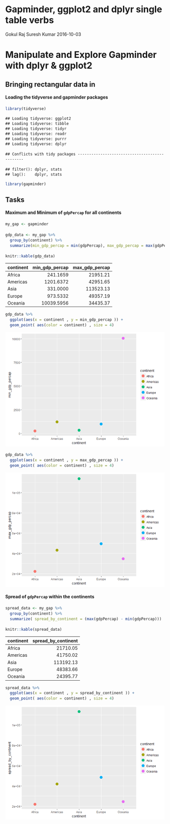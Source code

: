 Gapminder, ggplot2 and dplyr single table verbs
================
Gokul Raj Suresh Kumar
2016-10-03

Manipulate and Explore Gapminder with dplyr & ggplot2
=====================================================

Bringing rectangular data in
----------------------------

#### Loading the tidyverse and gapminder packages

``` r
library(tidyverse)
```

    ## Loading tidyverse: ggplot2
    ## Loading tidyverse: tibble
    ## Loading tidyverse: tidyr
    ## Loading tidyverse: readr
    ## Loading tidyverse: purrr
    ## Loading tidyverse: dplyr

    ## Conflicts with tidy packages ----------------------------------------------

    ## filter(): dplyr, stats
    ## lag():    dplyr, stats

``` r
library(gapminder)
```

Tasks
-----

#### Maximum and Minimum of `gdpPercap` for all continents

``` r
my_gap <- gapminder

gdp_data <- my_gap %>% 
  group_by(continent) %>% 
  summarize(min_gdp_percap = min(gdpPercap), max_gdp_percap = max(gdpPercap))

knitr::kable(gdp_data)
```

| continent |  min\_gdp\_percap|  max\_gdp\_percap|
|:----------|-----------------:|-----------------:|
| Africa    |          241.1659|          21951.21|
| Americas  |         1201.6372|          42951.65|
| Asia      |          331.0000|         113523.13|
| Europe    |          973.5332|          49357.19|
| Oceania   |        10039.5956|          34435.37|

``` r
gdp_data %>%
  ggplot(aes(x = continent , y = min_gdp_percap )) + 
  geom_point( aes(color = continent) , size = 4)
```

![](hw03_gapminder-ggplot2-dplyr_files/figure-markdown_github/unnamed-chunk-3-1.png)

``` r
gdp_data %>%
  ggplot(aes(x = continent , y = max_gdp_percap )) + 
  geom_point( aes(color = continent) , size = 4)
```

![](hw03_gapminder-ggplot2-dplyr_files/figure-markdown_github/unnamed-chunk-3-2.png)

#### Spread of `gdpPercap` within the continents

``` r
spread_data <- my_gap %>%
  group_by(continent) %>% 
  summarize( spread_by_continent = (max(gdpPercap) - min(gdpPercap)))

knitr::kable(spread_data)
```

| continent |  spread\_by\_continent|
|:----------|----------------------:|
| Africa    |               21710.05|
| Americas  |               41750.02|
| Asia      |              113192.13|
| Europe    |               48383.66|
| Oceania   |               24395.77|

``` r
spread_data %>%
  ggplot(aes(x = continent , y = spread_by_continent )) + 
  geom_point( aes(color = continent) , size = 4)
```

![](hw03_gapminder-ggplot2-dplyr_files/figure-markdown_github/unnamed-chunk-5-1.png)
